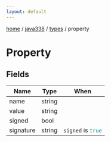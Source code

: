 ```yaml
---
layout: default
---
```


[home](/)  /  [java338](/protocol/java338)  /  [types](/protocol/java338/types)  /  property

# Property

## Fields

Name | Type | When
---|---|:---:
name | string | 
value | string | 
signed | bool | 
signature | string | <code>signed</code> is <code><span style="color:#009688">true</span></code>
